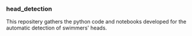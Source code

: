 ### head_detection

This repositery gathers the python code and notebooks developed for the automatic detection of swimmers' heads.
